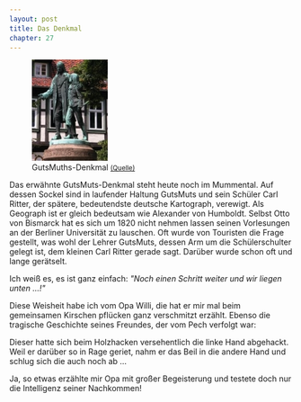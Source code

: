 ```yaml
---  
layout: post
title: Das Denkmal
chapter: 27
---  
```




<figure class="right"><a href="/bilder/107.jpg" title="Klicken f&uuml;r Grossansicht" rel="facebox"><img title="GutsMuths-Denkmal" src="/bilder/thumb-107.png"></a><figcaption>GutsMuths-Denkmal <small><a href="http://commons.wikimedia.org/wiki/File:Quedlinburg_GutsMuths-Denkmal_(2006).JPG#file">(Quelle)</a></small></figcaption></figure>
 Das erwähnte GutsMuts-Denkmal steht heute noch im Mummental. Auf
dessen Sockel sind in laufender Haltung GutsMuts und sein Schüler Carl Ritter,
der spätere, bedeutendste deutsche Kartograph, verewigt. Als Geograph ist er
gleich bedeutsam wie Alexander von Humboldt. Selbst Otto von Bismarck hat es
sich um 1820 nicht nehmen lassen seinen Vorlesungen an der Berliner
Universität zu lauschen. Oft wurde von Touristen die Frage gestellt, was wohl
der Lehrer GutsMuts, dessen Arm um die Schülerschulter gelegt ist, dem kleinen
Carl Ritter gerade sagt. Darüber wurde schon oft und lange gerätselt.

Ich weiß es, es ist ganz einfach: _"Noch einen Schritt weiter und wir liegen
unten …!"_

Diese Weisheit habe ich vom Opa Willi, die hat er mir mal beim gemeinsamen
Kirschen pflücken ganz verschmitzt erzählt. Ebenso die tragische Geschichte
seines Freundes, der vom Pech verfolgt war:

Dieser hatte sich beim Holzhacken versehentlich die linke Hand abgehackt. Weil
er darüber so in Rage geriet, nahm er das Beil in die andere Hand und schlug
sich die auch noch ab …

Ja, so etwas erzählte mir Opa mit großer Begeisterung und testete doch nur die
Intelligenz seiner Nachkommen!

